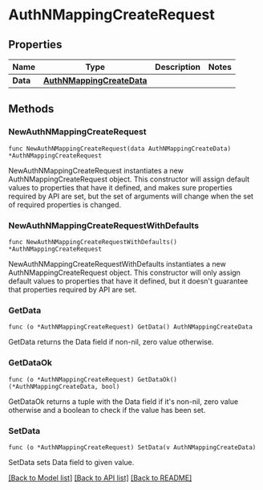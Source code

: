 # AuthNMappingCreateRequest

## Properties

| Name     | Type                                                    | Description | Notes |
| -------- | ------------------------------------------------------- | ----------- | ----- |
| **Data** | [**AuthNMappingCreateData**](AuthNMappingCreateData.md) |             |

## Methods

### NewAuthNMappingCreateRequest

`func NewAuthNMappingCreateRequest(data AuthNMappingCreateData) *AuthNMappingCreateRequest`

NewAuthNMappingCreateRequest instantiates a new AuthNMappingCreateRequest object.
This constructor will assign default values to properties that have it defined,
and makes sure properties required by API are set, but the set of arguments
will change when the set of required properties is changed.

### NewAuthNMappingCreateRequestWithDefaults

`func NewAuthNMappingCreateRequestWithDefaults() *AuthNMappingCreateRequest`

NewAuthNMappingCreateRequestWithDefaults instantiates a new AuthNMappingCreateRequest object.
This constructor will only assign default values to properties that have it defined,
but it doesn't guarantee that properties required by API are set.

### GetData

`func (o *AuthNMappingCreateRequest) GetData() AuthNMappingCreateData`

GetData returns the Data field if non-nil, zero value otherwise.

### GetDataOk

`func (o *AuthNMappingCreateRequest) GetDataOk() (*AuthNMappingCreateData, bool)`

GetDataOk returns a tuple with the Data field if it's non-nil, zero value otherwise
and a boolean to check if the value has been set.

### SetData

`func (o *AuthNMappingCreateRequest) SetData(v AuthNMappingCreateData)`

SetData sets Data field to given value.

[[Back to Model list]](../README.md#documentation-for-models) [[Back to API list]](../README.md#documentation-for-api-endpoints) [[Back to README]](../README.md)
